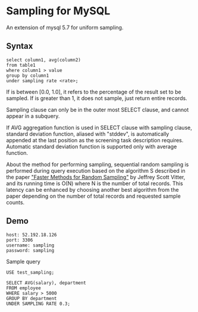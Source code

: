 Sampling for MySQL
======================

An extension of mysql 5.7 for uniform sampling.



Syntax
------

    select column1, avg(column2)
    from table1
    where column1 > value
    group by column1
    under sampling rate <rate>;


If <rate> is between [0.0, 1.0], it refers to the percentage of the result set to be sampled. If <rate> is greater than 1, it does not sample, just return entire records. 

Sampling clause can only be in the outer most SELECT clause, and cannot appear in a subquery.

If AVG aggregation function is used in SELECT clause with sampling clause, standard deviation function, aliased with "stddev", is automatically appended at the last position as the screening task description requires. Automatic standard deviation function is supported only with average function.

About the method for performing sampling, sequential random sampling is performed during query execution based on the algorithm S described in the paper ["Faster Methods for Random Sampling"](http://www.mathcs.emory.edu/~cheung/papers/StreamDB/RandomSampling/1984-Vitter-Faster-random-sampling.pdf) by Jeffrey Scott Vitter, and its running time is O(N) where N is the number of total records. This latency can be enhanced by choosing another best algorithm from the paper depending on the number of total records and requested sample counts.


Demo
----

    host: 52.192.18.126
    port: 3306
    username: sampling
    password: sampling
    
Sample query

    USE test_sampling;

    SELECT AVG(salary), department
    FROM employee
    WHERE salary > 5000 
    GROUP BY department
    UNDER SAMPLING RATE 0.3; 
